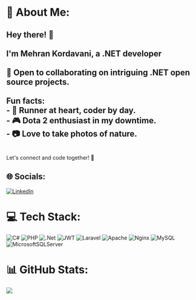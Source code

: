 # 💫 About Me:
## Hey there! 👋<br><br>I'm Mehran Kordavani, a .NET developer<br><br>🌱 Open to collaborating on intriguing .NET open source projects.<br><br>Fun facts:<br>- 🏃 Runner at heart, coder by day.<br>- 🎮 Dota 2 enthusiast in my downtime.<br>- 📷 Love to take photos of nature.
<br>Let's connect and code together! 🚀


## 🌐 Socials:
[![LinkedIn](https://img.shields.io/badge/LinkedIn-%230077B5.svg?logo=linkedin&logoColor=white)](https://linkedin.com/in/mehranlabour) 

# 💻 Tech Stack:
![C#](https://img.shields.io/badge/c%23-%23239120.svg?style=flat&logo=c-sharp&logoColor=white) ![PHP](https://img.shields.io/badge/php-%23777BB4.svg?style=flat&logo=php&logoColor=white) ![.Net](https://img.shields.io/badge/.NET-5C2D91?style=flat&logo=.net&logoColor=white) ![JWT](https://img.shields.io/badge/JWT-black?style=flat&logo=JSON%20web%20tokens) ![Laravel](https://img.shields.io/badge/laravel-%23FF2D20.svg?style=flat&logo=laravel&logoColor=white) ![Apache](https://img.shields.io/badge/apache-%23D42029.svg?style=flat&logo=apache&logoColor=white) ![Nginx](https://img.shields.io/badge/nginx-%23009639.svg?style=flat&logo=nginx&logoColor=white) ![MySQL](https://img.shields.io/badge/mysql-%2300f.svg?style=flat&logo=mysql&logoColor=white) ![MicrosoftSQLServer](https://img.shields.io/badge/Microsoft%20SQL%20Sever-CC2927?style=flat&logo=microsoft%20sql%20server&logoColor=white)
# 📊 GitHub Stats:
![](https://github-readme-stats.vercel.app/api?username=mehranlabour&theme=darcula&hide_border=false&include_all_commits=false&count_private=false)<br/>

<!-- Proudly created with GPRM ( https://gprm.itsvg.in ) -->